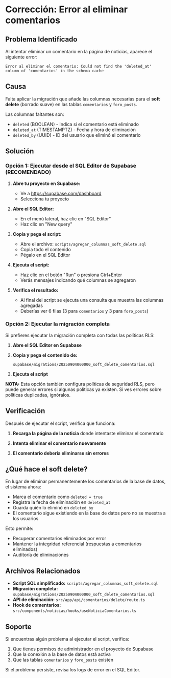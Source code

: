 # Corrección: Error al eliminar comentarios

## Problema Identificado

Al intentar eliminar un comentario en la página de noticias, aparece el siguiente error:

```
Error al eliminar el comentario: Could not find the 'deleted_at' column of 'comentarios' in the schema cache
```

## Causa

Falta aplicar la migración que añade las columnas necesarias para el **soft delete** (borrado suave) en las tablas `comentarios` y `foro_posts`.

Las columnas faltantes son:
- `deleted` (BOOLEAN) - Indica si el comentario está eliminado
- `deleted_at` (TIMESTAMPTZ) - Fecha y hora de eliminación
- `deleted_by` (UUID) - ID del usuario que eliminó el comentario

## Solución

### Opción 1: Ejecutar desde el SQL Editor de Supabase (RECOMENDADO)

1. **Abre tu proyecto en Supabase:**
   - Ve a https://supabase.com/dashboard
   - Selecciona tu proyecto

2. **Abre el SQL Editor:**
   - En el menú lateral, haz clic en "SQL Editor"
   - Haz clic en "New query"

3. **Copia y pega el script:**
   - Abre el archivo: `scripts/agregar_columnas_soft_delete.sql`
   - Copia todo el contenido
   - Pégalo en el SQL Editor

4. **Ejecuta el script:**
   - Haz clic en el botón "Run" o presiona Ctrl+Enter
   - Verás mensajes indicando qué columnas se agregaron

5. **Verifica el resultado:**
   - Al final del script se ejecuta una consulta que muestra las columnas agregadas
   - Deberías ver 6 filas (3 para `comentarios` y 3 para `foro_posts`)

### Opción 2: Ejecutar la migración completa

Si prefieres ejecutar la migración completa con todas las políticas RLS:

1. **Abre el SQL Editor en Supabase**

2. **Copia y pega el contenido de:**
   ```
   supabase/migrations/20250904000000_soft_delete_comentarios.sql
   ```

3. **Ejecuta el script**

**NOTA:** Esta opción también configura políticas de seguridad RLS, pero puede generar errores si algunas políticas ya existen. Si ves errores sobre políticas duplicadas, ignóralos.

## Verificación

Después de ejecutar el script, verifica que funciona:

1. **Recarga la página de la noticia** donde intentaste eliminar el comentario

2. **Intenta eliminar el comentario nuevamente**

3. **El comentario debería eliminarse sin errores**

## ¿Qué hace el soft delete?

En lugar de eliminar permanentemente los comentarios de la base de datos, el sistema ahora:

- Marca el comentario como `deleted = true`
- Registra la fecha de eliminación en `deleted_at`
- Guarda quién lo eliminó en `deleted_by`
- El comentario sigue existiendo en la base de datos pero no se muestra a los usuarios

Esto permite:
- Recuperar comentarios eliminados por error
- Mantener la integridad referencial (respuestas a comentarios eliminados)
- Auditoría de eliminaciones

## Archivos Relacionados

- **Script SQL simplificado:** `scripts/agregar_columnas_soft_delete.sql`
- **Migración completa:** `supabase/migrations/20250904000000_soft_delete_comentarios.sql`
- **API de eliminación:** `src/app/api/comentarios/delete/route.ts`
- **Hook de comentarios:** `src/components/noticias/hooks/useNoticiaComentarios.ts`

## Soporte

Si encuentras algún problema al ejecutar el script, verifica:

1. Que tienes permisos de administrador en el proyecto de Supabase
2. Que la conexión a la base de datos está activa
3. Que las tablas `comentarios` y `foro_posts` existen

Si el problema persiste, revisa los logs de error en el SQL Editor.
